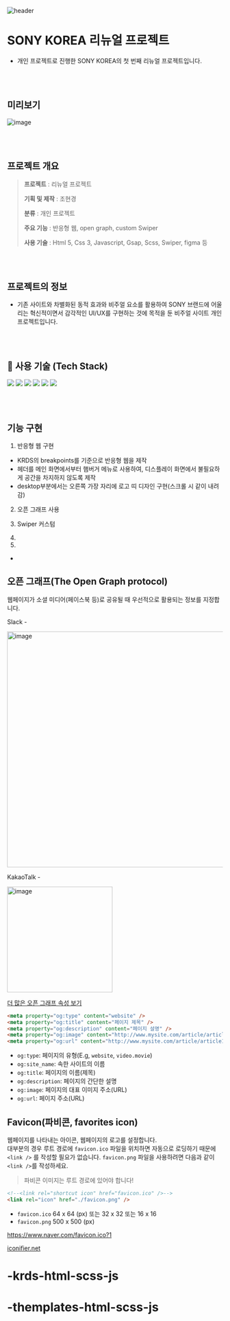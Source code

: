 ![header](https://capsule-render.vercel.app/api?type=venom&color=0033cc&height=300&section=header&text=SONYKOREA%4&fontSize=80)

# **SONY KOREA 리뉴얼 프로젝트**
- 개인 프로젝트로 진행한 SONY KOREA의 첫 번째 리뉴얼 프로젝트입니다.

<br><br> 

## 미리보기
![image](https://github.com/user-attachments/assets/8f3f6376-591d-45de-944c-d9a826fba91a)

<br><br> 


## **프로젝트 개요**
> **프로젝트** : 리뉴얼 프로젝트
>
> **기획 및 제작** : 조현경
> 
> **분류** : 개인 프로젝트
> 
> **주요 기능** : 반응형 웹, open graph, custom Swiper
>
> **사용 기술** : Html 5, Css 3, Javascript, Gsap, Scss, Swiper, figma 등  

<br><br> 


## 프로젝트의 정보
- 기존 사이트와 차별화된 동적 효과와 비주얼 요소를 활용하여 SONY 브랜드에 어울리는 혁신적이면서 감각적인 UI/UX를 구현하는 것에 목적을 둔 비주얼 사이트 개인 프로젝트입니다.

<br><br> 


## 🚀 **사용 기술 (Tech Stack)** 
<img src="https://img.shields.io/badge/html5-%23E34F26.svg?&style=for-the-badge&logo=html5&logoColor=white" />  <img src="https://img.shields.io/badge/css3-%231572B6.svg?&style=for-the-badge&logo=css3&logoColor=white" />  <img src="https://img.shields.io/badge/javascript-%23F7DF1E.svg?&style=for-the-badge&logo=javascript&logoColor=black" />  <img src="https://img.shields.io/badge/sass-%23CC6699.svg?&style=for-the-badge&logo=sass&logoColor=white" />  <img src="https://img.shields.io/badge/swiper-6332F6?style=for-the-badge&logo=swiper&logoColor=white"/>  <img src="https://img.shields.io/badge/figma-000000?style=for-the-badge&logo=figma&logoColor=white"/>

<br><br> 


## 기능 구현
1. 반응형 웹 구현
- KRDS의 breakpoints를 기준으로 반응형 웹을 제작
- 헤더를 메인 화면에서부터 햄버거 메뉴로 사용하여, 디스플레이 화면에서 불필요하게 공간을 차지하지 않도록 제작
- desktop부분에서는 오른쪽 가장 자리에 로고 띠 디자인 구현(스크롤 시 같이 내려감)

2. 오픈 그래프 사용

   

4. Swiper 커스텀

5. 
6.
- 




## 오픈 그래프(The Open Graph protocol)

웹페이지가 소셜 미디어(페이스북 등)로 공유될 때 우선적으로 활용되는 정보를 지정합니다.

Slack -

<img width="549" alt="image" src="https://github.com/eehd80/-setting/assets/10627436/17b4a0bd-4630-4483-8e82-52c0b4eafdbe">

KakaoTalk -

<img width="246" alt="image" src="https://github.com/eehd80/-setting/assets/10627436/e4eeef46-fe12-410d-bf2e-7037a1b155ae">

[더 많은 오픈 그래프 속성 보기](https://ogp.me/)

```html
<meta property="og:type" content="website" />
<meta property="og:title" content="페이지 제목" />
<meta property="og:description" content="페이지 설명" />
<meta property="og:image" content="http://www.mysite.com/article/article1_featured_image.jpg" />
<meta property="og:url" content="http://www.mysite.com/article/article1.html" />
```

- `og:type`: 페이지의 유형(E.g, `website`, `video.movie`)
- `og:site_name`: 속한 사이트의 이름
- `og:title`: 페이지의 이름(제목)
- `og:description`: 페이지의 간단한 설명
- `og:image`: 페이지의 대표 이미지 주소(URL)
- `og:url`: 페이지 주소(URL)

## Favicon(파비콘, favorites icon)

웹페이지를 나타내는 아이콘, 웹페이지의 로고를 설정합니다.<br>
대부분의 경우 루트 경로에 `favicon.ico` 파일을 위치하면 자동으로 로딩하기 때문에 `<link />` 를 작성할 필요가 없습니다.
`favicon.png` 파일을 사용하려면 다음과 같이 `<link />`를 작성하세요.

> 파비콘 이미지는 루트 경로에 있어야 합니다!

```html
<!--<link rel="shortcut icon" href="favicon.ico" />-->
<link rel="icon" href="./favicon.png" />
```

- `favicon.ico` 64 x 64 (px) 또는 32 x 32 또는 16 x 16
- `favicon.png` 500 x 500 (px)

https://www.naver.com/favicon.ico?1



[iconifier.net](https://iconifier.net/)






# -krds-html-scss-js
# -themplates-html-scss-js

